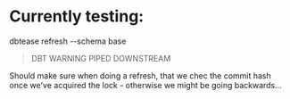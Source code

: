 # Currently testing:

dbtease refresh --schema base



> DBT WARNING PIPED DOWNSTREAM


Should make sure when doing a refresh, that we chec the commit hash once we've acquired the lock - otherwise we might be going backwards...
